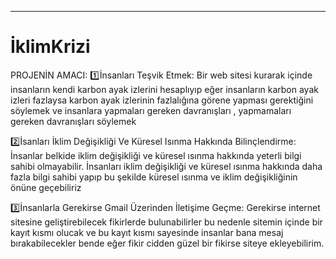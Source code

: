 -------------
# İklimKrizi

  PROJENİN AMACI:
1️⃣İnsanları Teşvik Etmek:
  Bir web sitesi kurarak içinde insanların kendi karbon ayak izlerini hesaplıyıp eğer insanların karbon ayak 
izleri fazlaysa karbon ayak izlerinin fazlalığına görene yapması gerektiğini söylemek ve insanlara yapmaları gereken 
davranışları , yapmamaları gereken davranışları söylemek

2️⃣İsanları İklim Değişikliği Ve Küresel Isınma Hakkında Bilinçlendirme:
  İnsanlar belkide iklim değişikliği ve küresel ısınma hakkında yeterli bilgi sahibi olmayabilir. İnsanları iklim
değişikliği ve küresel ısınma hakkında daha fazla bilgi sahibi yapıp bu şekilde küresel ısınma ve iklim değişikliğinin
önüne geçebiliriz

3️⃣İnsanlarla Gerekirse Gmail Üzerinden İletişime Geçme:
  Gerekirse internet sitesine geliştirebilecek fikirlerde bulunabilirler bu nedenle sitemin içinde bir kayıt kısmı olucak 
ve bu kayıt kısmı sayesinde insanlar bana mesaj bırakabilecekler bende eğer fikir cidden güzel bir fikirse siteye 
ekleyebilirim.
